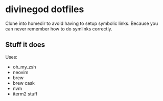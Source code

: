 # divinegod dotfiles

Clone into homedir to avoid having to setup symbolic links. Because you can never remember how to do symlinks correctly.

## Stuff it does

Uses:

* oh_my_zsh
* neovim
* brew
* brew cask
* nvm
* iterm2 stuff
